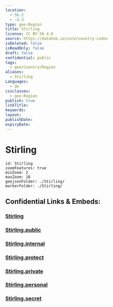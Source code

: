 ```yaml
---
location:
  - 56.2
  - -4.3
type: geo-Region
title: Stirling
license: CC BY-SA 4.0
source: https://datahub.io/core/country-codes
isDeleted: false
isReadOnly: false
draft: false
confidential: public
tags:
  - geo/Country/Region
aliases:
  - Stirling
Languages:
  - de
cssclasses:
  - geo-Region
publish: true
linkTitle:
keywords:
layout:
publishDate:
expiryDate:
---
```


# Stirling

```leaflet
id: Stirling
zoomFeatures: true 
minZoom: 2 
maxZoom: 18
geojsonFolder: ./Stirling/
markerFolder: ./Stirling/
```


## Confidential Links & Embeds: 

### [Stirling](/_Standards/Earth/Continent/Europe/Europe~North/UK/Scotland/counties~Scotland/Stirling.md) 

### [Stirling.public](/_public/Earth/Continent/Europe/Europe~North/UK/Scotland/counties~Scotland/Stirling.public.md) 

### [Stirling.internal](/_internal/Earth/Continent/Europe/Europe~North/UK/Scotland/counties~Scotland/Stirling.internal.md) 

### [Stirling.protect](/_protect/Earth/Continent/Europe/Europe~North/UK/Scotland/counties~Scotland/Stirling.protect.md) 

### [Stirling.private](/_private/Earth/Continent/Europe/Europe~North/UK/Scotland/counties~Scotland/Stirling.private.md) 

### [Stirling.personal](/_personal/Earth/Continent/Europe/Europe~North/UK/Scotland/counties~Scotland/Stirling.personal.md) 

### [Stirling.secret](/_secret/Earth/Continent/Europe/Europe~North/UK/Scotland/counties~Scotland/Stirling.secret.md)

